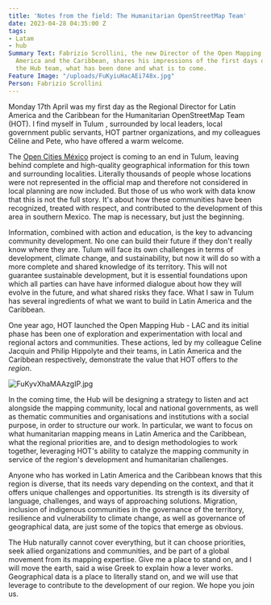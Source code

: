 ```yaml
---
title: 'Notes from the field: The Humanitarian OpenStreetMap Team'
date: 2023-04-28 04:35:00 Z
tags:
- Latam
- hub
Summary Text: Fabrizio Scrollini, the new Director of the Open Mapping Hub for Latin
  America and the Caribbean, shares his impressions of the first days of work with
  the Hub team, what has been done and what is to come.
Feature Image: "/uploads/FuKyiuHacAEi748x.jpg"
Person: Fabrizio Scrollini
---
```


Monday 17th April was my first day as the Regional Director for Latin America and the Caribbean for the  Humanitarian OpenStreetMap Team (HOT). I find myself  in Tulum , surrounded by local leaders, local government public servants, HOT partner organizations, and my colleagues Céline and Pete, who have offered a warm welcome. 

The [Open Cities México](https://stories.hotosm.org/open-cities-mexico/index.html) project is coming to an end in Tulum, leaving behind complete and high-quality geographical information for this town and surrounding localities. Literally thousands of people whose locations were not represented in the official map and therefore not considered in local planning are now included. But those of us who work with data know that this is not the full story. It's about how these communities have been recognized, treated with respect, and contributed to the development of this area in southern Mexico. The map is necessary, but just the beginning.

Information, combined with action and education, is the key to advancing community development. No one can build their future if they don't really know where they are. Tulum will face its own challenges in terms of development, climate change, and sustainability, but now it will do so with a more complete and shared knowledge of its territory. This will not guarantee sustainable development, but it is essential foundations upon which all parties can have have informed dialogue about how they will evolve in the future, and what shared risks they face. What I saw in Tulum has several ingredients of what we want to build in Latin America and the Caribbean.

One year ago, HOT launched the Open Mapping Hub - LAC and its initial phase has been one of exploration and experimentation with local and regional actors and communities. These actions, led by my colleague Celine Jacquin and Philip Hippolyte and their teams, in Latin America and the Caribbean respectively, demonstrate the value that HOT offers to *the region*. 

![FuKyvXhaMAAzgIP.jpg](/uploads/FuKyvXhaMAAzgIP.jpg)

In the coming time, the Hub will be designing a strategy to listen and act alongside the mapping community, local and national governments, as well as thematic communities and organisations and institutions with a social purpose, in order to structure our work. In particular, we want to focus on what humanitarian mapping means in Latin America and the Caribbean, what the regional priorities are, and to design methodologies to work together, leveraging HOT's ability to catalyze the mapping community in service of the region's development and humanitarian challenges. 

Anyone who has worked in Latin America and the Caribbean knows that this region is diverse, that its needs vary depending on the context, and that it offers unique challenges and opportunities. Its strength is its diversity of language, challenges, and ways of approaching solutions. Migration, inclusion of indigenous communities in the governance of the territory, resilience and vulnerability to climate change, as well as governance of geographical data, are just some of the topics that emerge as obvious.

The Hub naturally cannot cover everything, but it can choose priorities, seek allied organizations and communities, and be part of a global movement from its mapping expertise. Give me a place to stand on, and I will move the earth, said a wise Greek to explain how a lever works. Geographical data is a place to literally stand on, and we will use that leverage to contribute to the development of our region. We hope you join us.